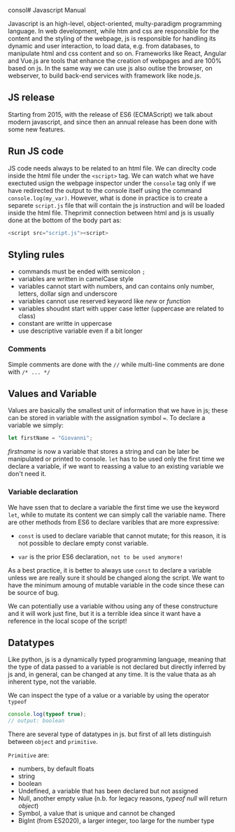 consol# Javascript Manual

Javascript is an high-level, object-oriented, multy-paradigm programming language. In web development, while htm and css are responsible for the content and the styling of the webpage, js is responsible for handling its dynamic and user interaction, to load data, e.g. from databases, to manipulate html and css content and so on. Frameworks like React, Angular and Vue.js are tools that enhance the creation of webpages and are 100% based on js. In the same way we can use js also outise the browser, on webserver, to build back-end services with framework like node.js.

## JS release
Starting from 2015, with the release of ES6 (ECMAScript) we talk about modern javascript, and since then an annual release has been done with some new features.

## Run JS code
JS code needs always to be related to an html file. We can direclty code inside the html file under the `<script>` tag. We can watch what we have exectuted usign the webpage inspector under the `console` tag only if we have redirected the output to the console itself using the command `console.log(my_var)`. However, what is done in practice is to create a separete `script.js` file that will contain the js instruction and will be loaded inside the html file. Theprimit connection between html and js is usually done at the bottom of the body part as:

```js
<script src="script.js"><script>
```

## Styling rules
* commands must be ended with semicolon `;`
* variables are written in camelCase style
* variables cannot start with numbers, and can contains only number, letters, dollar sign and underscore
* variables cannot use reserved keyword like *new* or *function*
* variables shoudnt start with upper case letter (uppercase are related to class)
* constant are writte in uppercase
* use descriptive variable even if a bit longer

### Comments
Simple comments are done with the `//` while multi-line comments are done with `/* ... */`

## Values and Variable
Values are basically the smallest unit of information that we have in js; these can be stored in variable with the assignation symbol `=`. To declare a variable we simply:

```js
let firstName = "Giovanni";
```

*firstname* is now a variable that stores a string and can be later be manipulated or printed to console. `let` has to be used only the first time we declare a variable, if we want to reassing a value to an existing variable we don't need it.

### Variable declaration
We have ssen that to declare a variable the first time we use the keyword `let`, while to mutate its content we can simply call the variable name. There are other methods from ES6 to declare varibles that are more expressive: 

* `const` is used to declare variable that cannot mutate; for this reason, it is not possible to declare empty const variable.

* `var` is the prior ES6 declaration, `not to be used anymore!`

As a best practice, it is better to always use `const` to declare a variable unless we are really sure it should be changed along the script. We want to have the minimum amoung of mutable variable in the code since these can be source of bug.

We can potentially use a variable withou using any of these constructure and it will work just fine, but it is a terrible idea since it want have a reference in the local scope of the script!

## Datatypes
Like python, js is a dynamically typed programming language, meaning that the type of data passed to a variable is not declared but directly inferred by js and, in general, can be changed at any time. It is the value thata as ah inherent type, not the variable.

We can inspect the type of a value or a variable by using the operator `typeof` 

```js
console.log(typeof true);
// output: boolean
```

There are several type of datatypes in js. but first of all lets distinguish between `object` and `primitive`.

`Primitive` are:
* numbers, by default floats
* string
* boolean
* Undefined, a variable that has been declared but not assigned
* Null, another empty value (n.b. for legacy reasons, *typeof null* will return *object*)
* Symbol, a value that is unique and cannot be changed
* BigInt (from ES2020), a larger integer, too large for the number type


